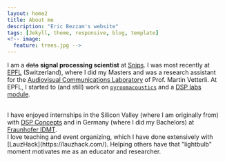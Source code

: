 ```yaml
---
layout: home2
title: About me
description: "Eric Bezzam's website"
tags: [Jekyll, theme, responsive, blog, template]
<!-- image:
  feature: trees.jpg -->
---
```


I am a ~~data~~ **signal processing scientist** at <a href="https://snips.ai/" target="_blank">Snips</a>. I was most recently at <a href="https://www.epfl.ch/" target="_blank">EPFL</a> (Switzerland), where I did my Masters and was a research assistant for the <a href="https://lcav.epfl.ch/" target="_blank">Audiovisual Communications Laboratory</a> of Prof. Martin Vetterli. At EPFL, I started to (and still) work on <a href="https://github.com/LCAV/pyroomacoustics" target="_blank">`pyroomacoustics`</a> and a <a href="https://lcav.gitbook.io/dsp-labs/" target="_blank">DSP labs module</a>.

<br />
I have enjoyed internships in the Silicon Valley (where I am originally from) with <a href="https://dspconcepts.com/" target="_blank">DSP Concepts</a> and in Germany (where I did my Bachelors) at <a href="https://www.idmt.fraunhofer.de/en.html" target="_blank">Fraunhofer IDMT</a>.  


<br />
I love teaching and event organizing, which I have done extensively with [LauzHack](https://lauzhack.com/). Helping others have that "lightbulb" moment motivates me as an educator and researcher.

